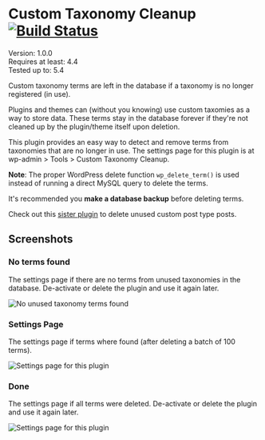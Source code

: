 # Custom Taxonomy Cleanup [![Build Status](https://travis-ci.org/keesiemeijer/custom-taxonomy-cleanup.svg?branch=master)](https://travis-ci.org/keesiemeijer/custom-taxonomy-cleanup) #

Version: 1.0.0  
Requires at least: 4.4  
Tested up to: 5.4  

Custom taxonomy terms are left in the database if a taxonomy is no longer registered (in use). 

Plugins and themes can (without you knowing) use custom taxomies as a way to store data. These terms stay in the database forever if they're not cleaned up by the plugin/theme itself upon deletion.

This plugin provides an easy way to detect and remove terms from taxonomies that are no longer in use. The settings page for this plugin is at wp-admin > Tools > Custom Taxonomy Cleanup.

**Note**: The proper WordPress delete function `wp_delete_term()` is used instead of running a direct MySQL query to delete the terms. 

It's recommended you **make a database backup** before deleting terms.

Check out this [sister plugin](https://github.com/keesiemeijer/custom-post-type-cleanup) to delete unused custom post type posts.

## Screenshots

### No terms found
The settings page if there are no terms from unused taxonomies in the database. De-activate or delete the plugin and use it again later.

![No unused taxonomy terms found](https://user-images.githubusercontent.com/1436618/28871708-128ae668-7786-11e7-8383-cc64a47d07a2.png)

### Settings Page
The settings page if terms where found (after deleting a batch of 100 terms).

![Settings page for this plugin](https://user-images.githubusercontent.com/1436618/28871710-1291c6cc-7786-11e7-8abe-aac32b9f40cc.png)

### Done
The settings page if all terms were deleted. De-activate or delete the plugin and use it again later.

![Settings page for this plugin](https://user-images.githubusercontent.com/1436618/28871709-128db2b2-7786-11e7-971c-32bf4ef769ae.png)